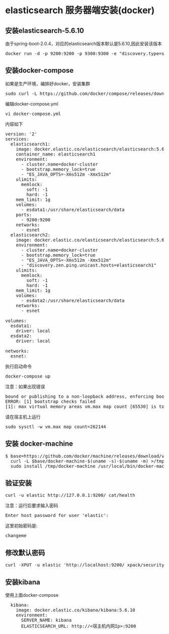 # elasticsearch 服务器端安装(docker)

## 安装elasticsearch-5.6.10
由于spring-boot-2.0.4，对应的elasticsearch版本默认是5.6.10,因此安装该版本
<pre>
docker run -d -p 9200:9200 -p 9300:9300 -e "discovery.type=single-node" docker.elastic.co/elasticsearch/elasticsearch:5.6.10
</pre>

## 安装docker-compose
如果是生产环境，编排好docker，安装集群
<pre>
sudo curl -L https://github.com/docker/compose/releases/download/1.22.0/docker-compose-$(uname -s)-$(uname -m) -o /usr/local/bin/docker-compose
</pre>

编辑docker-compose.yml
<pre>
vi docker-compose.yml
</pre>
内容如下
<pre>
version: '2'
services:
  elasticsearch1:
    image: docker.elastic.co/elasticsearch/elasticsearch:5.6.10
    container_name: elasticsearch1
    environment:
      - cluster.name=docker-cluster
      - bootstrap.memory_lock=true
      - "ES_JAVA_OPTS=-Xms512m -Xmx512m"
    ulimits:
      memlock:
        soft: -1
        hard: -1
    mem_limit: 1g
    volumes:
      - esdata1:/usr/share/elasticsearch/data
    ports:
      - 9200:9200
    networks:
      - esnet
  elasticsearch2:
    image: docker.elastic.co/elasticsearch/elasticsearch:5.6.10
    environment:
      - cluster.name=docker-cluster
      - bootstrap.memory_lock=true
      - "ES_JAVA_OPTS=-Xms512m -Xmx512m"
      - "discovery.zen.ping.unicast.hosts=elasticsearch1"
    ulimits:
      memlock:
        soft: -1
        hard: -1
    mem_limit: 1g
    volumes:
      - esdata2:/usr/share/elasticsearch/data
    networks:
      - esnet

volumes:
  esdata1:
    driver: local
  esdata2:
    driver: local

networks:
  esnet:
</pre>

执行启动命令
<pre>
docker-compose up
</pre>
注意：如果出现错误
<pre>
bound or publishing to a non-loopback address, enforcing bootstrap checks
ERROR: [1] bootstrap checks failed
[1]: max virtual memory areas vm.max_map_count [65530] is too low, increase to at least [262144]
</pre>
请在宿主机上运行
<pre>
sudo sysctl -w vm.max_map_count=262144
</pre>


## 安装 docker-machine
<pre>
$ base=https://github.com/docker/machine/releases/download/v0.14.0 &&
  curl -L $base/docker-machine-$(uname -s)-$(uname -m) >/tmp/docker-machine &&
  sudo install /tmp/docker-machine /usr/local/bin/docker-machine
</pre>

## 验证安装
<pre>
curl -u elastic http://127.0.0.1:9200/_cat/health
</pre>

注意：运行后要求输入密码
<pre>
Enter host password for user 'elastic':
</pre>
这里初始密码是:
<pre>
changeme
</pre>

## 修改默认密码
<pre>
curl -XPUT -u elastic 'http://localhost:9200/_xpack/security/user/elastic/_password' -d '{"password" : "123456"}'
</pre>

## 安装kibana
使用上面docker-compose
<pre>
  kibana:
    image: docker.elastic.co/kibana/kibana:5.6.10
    environment:
      SERVER_NAME: kibana
      ELASTICSEARCH_URL: http://<宿主机内网Ip>:9200
</pre>
